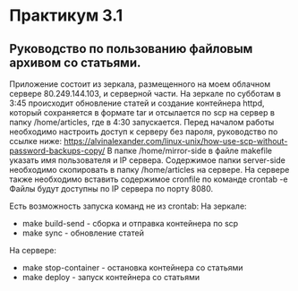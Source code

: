# Практикум 3.1

## Руководство по пользованию файловым архивом со статьями.

Приложение состоит из зеркала, размещенного на моем облачном сервере 80.249.144.103, и серверной части.
На зеркале по субботам в 3:45 происходит обновление статей и создание контейнера httpd, который сохраняется в формате tar
и отсылается по scp на сервер в папку /home/articles, где в 4:30 запускается.
Перед началом работы необходимо настроить доступ к серверу без пароля, руководство по ссылке ниже:
https://alvinalexander.com/linux-unix/how-use-scp-without-password-backups-copy/
В папке /home/mirror-side в файле makefile указать имя пользователя и IP сервера.
Содержимое папки server-side необходимо скопировать в папку /home/articles на сервере.
На сервере также необходимо вставить содержимое cronfile по команде crontab -e
Файлы будут доступны по IP сервера по порту 8080.

Есть возможность запуска команд не из crontab:
На зеркале:
* make build-send - сборка и отправка контейнера по scp
* make sync - обновление статей

На сервере:
* make stop-container - остановка контейнера со статьями
* make deploy - запуск контейнера со статьями
